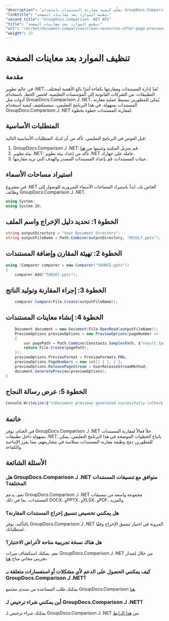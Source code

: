 ```yaml
---
"description": "تعلّم كيفية مقارنة المستندات باستخدام GroupDocs.Comparison لـ .NET خطوة بخطوة. حسّن تطبيقات .NET لديك بإدارة مستندات فعّالة."
"linktitle": "تنظيف الموارد بعد معاينات الصفحة"
"second_title": "GroupDocs.Comparison .NET API"
"title": "تنظيف الموارد بعد معاينات الصفحة"
"url": "/ar/net/document-comparison/clean-resources-after-page-previews/"
"weight": 13
---
```


# تنظيف الموارد بعد معاينات الصفحة

## مقدمة
في عالم تطوير .NET، تُعدّ إدارة المستندات ومقارنتها بكفاءة أمرًا بالغ الأهمية لمختلف التطبيقات، من الشركات القانونية إلى المؤسسات التعليمية. لحسن الحظ، باستخدام أدوات مثل GroupDocs.Comparison لـ .NET، يُمكن للمطورين تبسيط عملية مقارنة المستندات بسهولة. في هذا البرنامج التعليمي، سنستكشف كيفية استخدام GroupDocs.Comparison لـ .NET لمقارنة المستندات خطوة بخطوة.
## المتطلبات الأساسية
قبل الغوص في البرنامج التعليمي، تأكد من أن لديك المتطلبات الأساسية التالية:
1. GroupDocs.Comparison لـ .NET: قم بتنزيل المكتبة وتثبيتها من [هنا](https://releases.groupdocs.com/comparison/net/).
2. بيئة تطوير .NET: تأكد من إعداد بيئة تطوير .NET عاملة على جهازك.
3. عينات المستندات: قم بإعداد المستندات المصدر والهدف التي تريد مقارنتها.

## استيراد مساحات الأسماء
في مشروع .NET الخاص بك، ابدأ باستيراد المساحات الأسماء الضرورية للوصول إلى وظائف GroupDocs.Comparison لـ .NET.

```csharp
using System;
using System.IO;
```

## الخطوة 1: تحديد دليل الإخراج واسم الملف
```csharp
string outputDirectory = "Your Document Directory";
string outputFileName = Path.Combine(outputDirectory, "RESULT.pptx");
```
## الخطوة 2: تهيئة المقارن وإضافة المستندات
```csharp
using (Comparer comparer = new Comparer("SOURCE.pptx"))
{
    comparer.Add("TARGET.pptx");
```
## الخطوة 3: إجراء المقارنة وتوليد الناتج
```csharp
    comparer.Compare(File.Create(outputFileName));
```
## الخطوة 4: إنشاء معاينات المستندات
```csharp
    Document document = new Document(File.OpenRead(outputFileName));
    PreviewOptions previewOptions = new PreviewOptions(pageNumber =>
    {
        var pagePath = Path.Combine(Constants.SamplesPath, $"result_{pageNumber}.png");
        return File.Create(pagePath);
    });
    previewOptions.PreviewFormat = PreviewFormats.PNG;
    previewOptions.PageNumbers = new int[] { 1, 2 };
    previewOptions.ReleasePageStream = UserReleaseStreamMethod;
    document.GeneratePreview(previewOptions);
}
```
## الخطوة 5: عرض رسالة النجاح
```csharp
Console.WriteLine($"\nDocument previews generated successfully.\nCheck output in {outputDirectory}.");
```

## خاتمة
في الختام، يوفر GroupDocs.Comparison لـ .NET حلاً فعالاً لمقارنة المستندات بسهولة داخل تطبيقات .NET. باتباع الخطوات الموضحة في هذا البرنامج التعليمي، يمكن للمطورين دمج وظيفة مقارنة المستندات بسلاسة في مشاريعهم، مما يعزز الإنتاجية والكفاءة.
## الأسئلة الشائعة
### هل GroupDocs.Comparison لـ .NET متوافق مع تنسيقات المستندات المختلفة؟
نعم، يدعم GroupDocs.Comparison لـ .NET مجموعة واسعة من تنسيقات المستندات، بما في ذلك DOCX، وPPTX، وXLSX، وPDF، والمزيد.
### هل يمكنني تخصيص تنسيق إخراج المستندات المقارنة؟
بالتأكيد، يوفر GroupDocs.Comparison لـ .NET المرونة في اختيار تنسيق الإخراج وفقًا لمتطلباتك.
### هل هناك نسخة تجريبية متاحة لأغراض الاختبار؟
نعم، يمكنك استكشاف ميزات GroupDocs.Comparison لـ .NET من خلال إصدار تجريبي مجاني متاح [هنا](https://releases.groupdocs.com/).
### كيف يمكنني الحصول على الدعم لأي مشكلات أو استفسارات متعلقة بـ GroupDocs.Comparison لـ .NET؟
يمكنك طلب المساعدة من منتدى مجتمع GroupDocs.Comparison [هنا](https://forum.groupdocs.com/c/comparison/12).
### أين يمكنني شراء ترخيص لـ GroupDocs.Comparison لـ .NET؟
يمكنك شراء ترخيص لـ GroupDocs.Comparison لـ .NET من [هذا الرابط](https://purchase.groupdocs.com/buy).